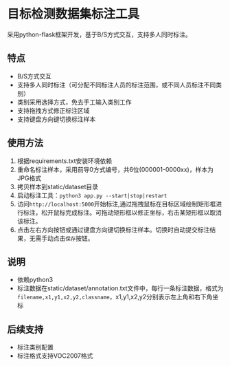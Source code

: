 # 目标检测数据集标注工具

采用python-flask框架开发，基于B/S方式交互，支持多人同时标注。

## 特点
* B/S方式交互
* 支持多人同时标注（可分配不同标注人员的标注范围，或不同人员标注不同类别）
* 类别采用选择方式，免去手工输入类别工作
* 支持拖拽方式修正标注区域
* 支持键盘方向键切换标注样本


## 使用方法
1. 根据requirements.txt安装环境依赖
2. 重命名标注样本，采用前导0方式编号，共6位(000001-0000xx)，样本为JPG格式
3. 拷贝样本到static/dataset目录
4. 启动标注工具：`python3 app.py --start|stop|restart`
5. 访问`http://localhost:5000`开始标注,通过拖拽鼠标在目标区域绘制矩形框进行标注，松开鼠标完成标注。可拖动矩形框以修正坐标，右击某矩形框以取消该标注。
6. 点击左右方向按钮或通过键盘方向键切换标注样本。切换时自动提交标注结果，无需手动点击`保存`按钮。

## 说明
* 依赖python3
* 标注数据在static/dataset/annotation.txt文件中，每行一条标注数据，格式为`filename,x1,y1,x2,y2,classname`，x1,y1,x2,y2分别表示左上角和右下角坐标

## 后续支持
* 标注类别配置
* 标注格式支持VOC2007格式
